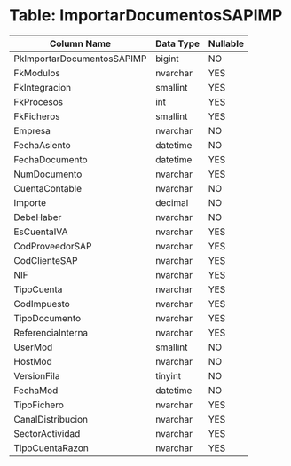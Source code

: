 # Table: ImportarDocumentosSAPIMP

| Column Name | Data Type | Nullable |
|-------------|-----------|----------|
| PkImportarDocumentosSAPIMP | bigint | NO |
| FkModulos | nvarchar | YES |
| FkIntegracion | smallint | YES |
| FkProcesos | int | YES |
| FkFicheros | smallint | YES |
| Empresa | nvarchar | NO |
| FechaAsiento | datetime | NO |
| FechaDocumento | datetime | YES |
| NumDocumento | nvarchar | YES |
| CuentaContable | nvarchar | NO |
| Importe | decimal | NO |
| DebeHaber | nvarchar | NO |
| EsCuentaIVA | nvarchar | YES |
| CodProveedorSAP | nvarchar | YES |
| CodClienteSAP | nvarchar | YES |
| NIF | nvarchar | YES |
| TipoCuenta | nvarchar | YES |
| CodImpuesto | nvarchar | YES |
| TipoDocumento | nvarchar | YES |
| ReferenciaInterna | nvarchar | YES |
| UserMod | smallint | NO |
| HostMod | nvarchar | NO |
| VersionFila | tinyint | NO |
| FechaMod | datetime | NO |
| TipoFichero | nvarchar | YES |
| CanalDistribucion | nvarchar | YES |
| SectorActividad | nvarchar | YES |
| TipoCuentaRazon | nvarchar | YES |
